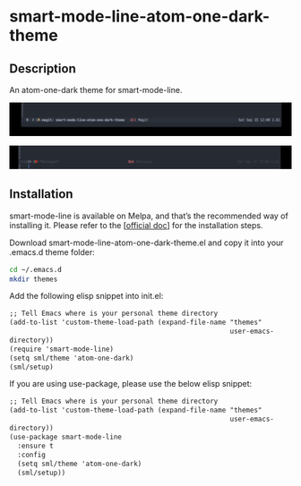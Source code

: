 # smart-mode-line-atom-one-dark-theme

## Description
An atom-one-dark theme for smart-mode-line.

![Smart Modeline Atom One Dark Theme: Active](https://raw.githubusercontent.com/daviderestivo/smart-mode-line-atom-one-dark-theme/master/screenshots/smart-mode-line-atom-one-dark-theme-active.png)

![Smart Modeline Atom One Dark Theme: Inactive](https://raw.githubusercontent.com/daviderestivo/smart-mode-line-atom-one-dark-theme/master/screenshots/smart-mode-line-atom-one-dark-theme-inactive.png)


## Installation
smart-mode-line is available on Melpa, and that’s the recommended way
of installing it. Please refer to the [[official doc](https://github.com/Malabarba/smart-mode-line)]
for the installation steps.

Download smart-mode-line-atom-one-dark-theme.el and copy it into your .emacs.d
theme folder:

``` bash
cd ~/.emacs.d
mkdir themes
```

Add the following elisp snippet into init.el:

``` elisp
;; Tell Emacs where is your personal theme directory
(add-to-list 'custom-theme-load-path (expand-file-name "themes"
                                                       user-emacs-directory))
(require 'smart-mode-line)
(setq sml/theme 'atom-one-dark)
(sml/setup)
```

If you are using use-package, please use the below elisp snippet:

``` elisp
;; Tell Emacs where is your personal theme directory
(add-to-list 'custom-theme-load-path (expand-file-name "themes"
                                                       user-emacs-directory))
(use-package smart-mode-line
  :ensure t
  :config
  (setq sml/theme 'atom-one-dark)
  (sml/setup))
```

